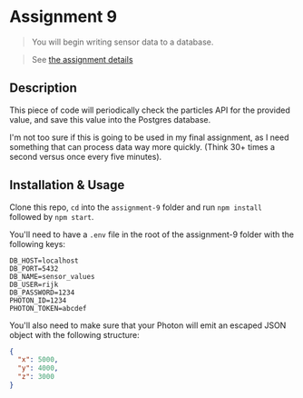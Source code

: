 # Assignment 9

> You will begin writing sensor data to a database.

> See [the assignment details](https://github.com/visualizedata/data-structures/blob/master/assignments/weekly_assignment_09.md)

## Description

This piece of code will periodically check the particles API for the provided value, and save this value into the Postgres database.

I'm not too sure if this is going to be used in my final assignment, as I need something that can process data way more quickly. (Think 30+ times a second versus once every five minutes).

## Installation & Usage

Clone this repo, `cd` into the `assignment-9` folder and run `npm install` followed by `npm start`.

You'll need to have a `.env` file in the root of the assignment-9 folder with the following keys:

```
DB_HOST=localhost
DB_PORT=5432
DB_NAME=sensor_values
DB_USER=rijk
DB_PASSWORD=1234
PHOTON_ID=1234
PHOTON_TOKEN=abcdef
```

You'll also need to make sure that your Photon will emit an escaped JSON object with the following structure:

```json
{
  "x": 5000,
  "y": 4000,
  "z": 3000
}
```
